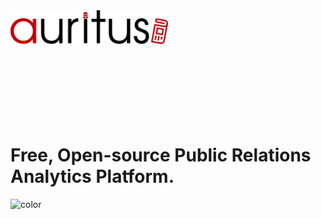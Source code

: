 <img src='logo.png' width = "50%"/>

<br/>
<br/>
<br/>
<br/>
<br/>
<br/>
<br/>
<br/>

# Free, Open-source Public Relations Analytics Platform.

![color](#f0f0f0)
